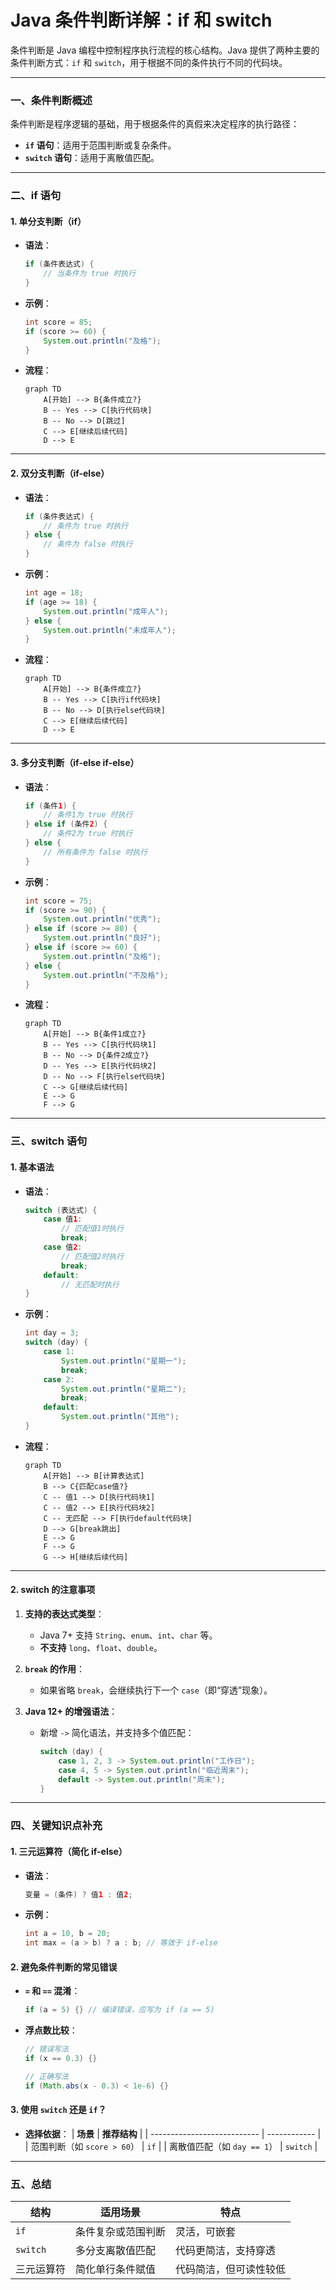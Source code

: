 # **Java 条件判断详解：if 和 switch**

条件判断是 Java 编程中控制程序执行流程的核心结构。Java 提供了两种主要的条件判断方式：`if` 和 `switch`，用于根据不同的条件执行不同的代码块。

---

### **一、条件判断概述**

条件判断是程序逻辑的基础，用于根据条件的真假来决定程序的执行路径：
- **`if` 语句**：适用于范围判断或复杂条件。
- **`switch` 语句**：适用于离散值匹配。

---

### **二、if 语句**

#### **1. 单分支判断（if）**
- **语法**：
  ```java
  if (条件表达式) {
      // 当条件为 true 时执行
  }
  ```

- **示例**：
  ```java
  int score = 85;
  if (score >= 60) {
      System.out.println("及格");
  }
  ```

- **流程**：

  ```mermaid
  graph TD
      A[开始] --> B{条件成立?}
      B -- Yes --> C[执行代码块]
      B -- No --> D[跳过]
      C --> E[继续后续代码]
      D --> E
  ```

  

---

#### **2. 双分支判断（if-else）**
- **语法**：
  ```java
  if (条件表达式) {
      // 条件为 true 时执行
  } else {
      // 条件为 false 时执行
  }
  ```

- **示例**：
  ```java
  int age = 18;
  if (age >= 18) {
      System.out.println("成年人");
  } else {
      System.out.println("未成年人");
  }
  ```

- **流程**：

  ```mermaid
  graph TD
      A[开始] --> B{条件成立?}
      B -- Yes --> C[执行if代码块]
      B -- No --> D[执行else代码块]
      C --> E[继续后续代码]
      D --> E
  ```

  

---

#### **3. 多分支判断（if-else if-else）**
- **语法**：
  
  ```java
  if (条件1) {
      // 条件1为 true 时执行
  } else if (条件2) {
      // 条件2为 true 时执行
  } else {
      // 所有条件为 false 时执行
  }
  ```
  
- **示例**：
  ```java
  int score = 75;
  if (score >= 90) {
      System.out.println("优秀");
  } else if (score >= 80) {
      System.out.println("良好");
  } else if (score >= 60) {
      System.out.println("及格");
  } else {
      System.out.println("不及格");
  }
  ```

- **流程**：

  ```mermaid
  graph TD
      A[开始] --> B{条件1成立?}
      B -- Yes --> C[执行代码块1]
      B -- No --> D{条件2成立?}
      D -- Yes --> E[执行代码块2]
      D -- No --> F[执行else代码块]
      C --> G[继续后续代码]
      E --> G
      F --> G
  ```

  

---

### **三、switch 语句**

#### **1. 基本语法**
- **语法**：
  ```java
  switch (表达式) {
      case 值1:
          // 匹配值1时执行
          break;
      case 值2:
          // 匹配值2时执行
          break;
      default:
          // 无匹配时执行
  }
  ```

- **示例**：
  ```java
  int day = 3;
  switch (day) {
      case 1:
          System.out.println("星期一");
          break;
      case 2:
          System.out.println("星期二");
          break;
      default:
          System.out.println("其他");
  }
  ```

- **流程**：

  ```mermaid
  graph TD
      A[开始] --> B[计算表达式]
      B --> C{匹配case值?}
      C -- 值1 --> D[执行代码块1]
      C -- 值2 --> E[执行代码块2]
      C -- 无匹配 --> F[执行default代码块]
      D --> G[break跳出]
      E --> G
      F --> G
      G --> H[继续后续代码]
  ```

  

---

#### **2. switch 的注意事项**
1. **支持的表达式类型**：
   - Java 7+ 支持 `String`、`enum`、`int`、`char` 等。
   - **不支持** `long`、`float`、`double`。

2. **`break` 的作用**：
   - 如果省略 `break`，会继续执行下一个 `case`（即“穿透”现象）。

3. **Java 12+ 的增强语法**：
   - 新增 `->` 简化语法，并支持多个值匹配：
     ```java
     switch (day) {
         case 1, 2, 3 -> System.out.println("工作日");
         case 4, 5 -> System.out.println("临近周末");
         default -> System.out.println("周末");
     }
     ```

---

### **四、关键知识点补充**

#### **1. 三元运算符（简化 if-else）**
- **语法**：
  ```java
  变量 = (条件) ? 值1 : 值2;
  ```
- **示例**：
  ```java
  int a = 10, b = 20;
  int max = (a > b) ? a : b; // 等效于 if-else
  ```

#### **2. 避免条件判断的常见错误**
- **`=` 和 `==` 混淆**：
  ```java
  if (a = 5) {} // 编译错误，应写为 if (a == 5)
  ```
- **浮点数比较**：
  ```java
  // 错误写法
  if (x == 0.3) {}
  
  // 正确写法
  if (Math.abs(x - 0.3) < 1e-6) {}
  ```

#### **3. 使用 `switch` 还是 `if`？**
- **选择依据**：
  | **场景**                    | **推荐结构** |
  | --------------------------- | ------------ |
  | 范围判断（如 `score > 60`） | `if`         |
  | 离散值匹配（如 `day == 1`） | `switch`     |

---

### **五、总结**

| **结构**   | **适用场景**       | **特点**               |
| ---------- | ------------------ | ---------------------- |
| `if`       | 条件复杂或范围判断 | 灵活，可嵌套           |
| `switch`   | 多分支离散值匹配   | 代码更简洁，支持穿透   |
| 三元运算符 | 简化单行条件赋值   | 代码简洁，但可读性较低 |


